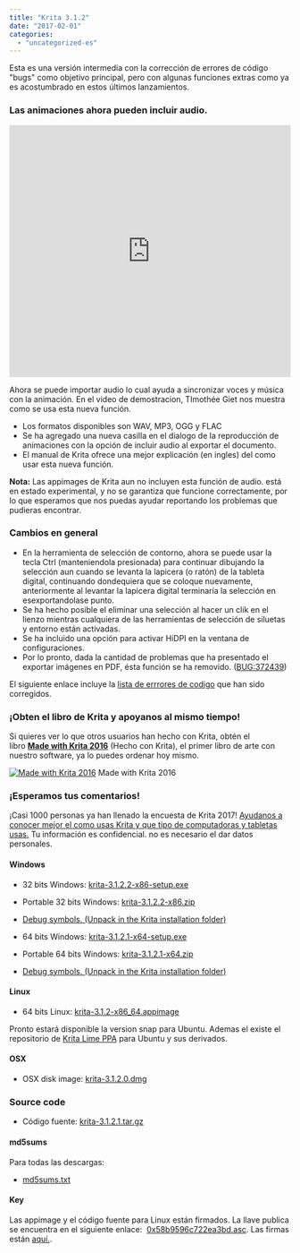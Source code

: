 ```yaml
---
title: "Krita 3.1.2"
date: "2017-02-01"
categories: 
  - "uncategorized-es"
---
```


Esta es una versión intermedia con la corrección de errores de código "bugs" como objetivo principal, pero con algunas funciones extras como ya es acostumbrado en estos últimos lanzamientos.

### Las animaciones ahora pueden incluir audio.

<iframe src="https://www.youtube.com/embed/s08oHOjxo84" width="100%" height="450" frameborder="0" allowfullscreen="allowfullscreen"></iframe>

Ahora se puede importar audio lo cual ayuda a sincronizar voces y música con la animación. En el video de demostracion, TImothée Giet nos muestra como se usa esta nueva función.

- Los formatos disponibles son WAV, MP3, OGG y FLAC
- Se ha agregado una nueva casilla en el dialogo de la reproducción de animaciones con la opción de incluir audio al exportar el documento.
- El manual de Krita ofrece una mejor explicación (en ingles) del como usar esta nueva función.

**Nota:** Las appimages de Krita aun no incluyen esta función de audio. está en estado experimental, y no se garantiza que funcione correctamente, por lo que esperamos que nos puedas ayudar reportando los problemas que pudieras encontrar.

### Cambios en general

- En la herramienta de selección de contorno, ahora se puede usar la tecla Ctrl (manteniendola presionada) para continuar dibujando la selección aun cuando se levanta la lapicera (o ratón) de la tableta digital, continuando dondequiera que se coloque nuevamente, anteriormente al levantar la lapicera digital terminaría la selección en esexportandolase punto.
- Se ha hecho posible el eliminar una selección al hacer un clik en el lienzo mientras cualquiera de las herramientas de selección de siluetas y entorno están activadas.
- Se ha incluido una opción para activar HiDPI en la ventana de configuraciones.
- Por lo pronto, dada la cantidad de problemas que ha presentado el exportar imágenes en PDF, ésta función se ha removido. ([BUG:372439](https://bugs.kde.org/show_bug.cgi?id=372439))

El siguiente enlace incluye la [lista de errrores de codigo](https://krita.org/es/krita-3-1-2/) que han sido corregidos.

### ¡Obten el libro de Krita y apoyanos al mismo tiempo!

Si quieres ver lo que otros usuarios han hecho con Krita, obtén el libro [**Made with Krita 2016**](https://krita.org/en/item/made-with-krita-2016-the-krita-artbook/) (Hecho con Krita), el primer libro de arte con nuestro software, ya lo puedes ordenar hoy mismo.

[![Made with Krita 2016](/images/posts/2017/cover_small-217x300.png)](/images/posts/2016/cover_small.png) Made with Krita 2016

### ¡Esperamos tus comentarios!

¡Casi 1000 personas ya han llenado la encuesta de Krita 2017! [Ayudanos a conocer mejor el como usas Krita y que tipo de computadoras y tabletas usas.](https://goo.gl/forms/cEeNopmGcMR4y3xD2) Tu información es confidencial. no es necesario el dar datos personales.

#### Windows

- 32 bits Windows: [krita-3.1.2.2-x86-setup.exe](http://download.kde.org/stable/krita/3.1.2/krita-3.1.2.2-x86-setup.exe)
- Portable 32 bits Windows: [krita-3.1.2.2-x86.zip](http://download.kde.org/stable/krita/3.1.2/krita-3.1.2.2-x86.zip)
- [Debug symbols. (Unpack in the Krita installation folder)](http://download.kde.org/stable/krita/3.1.2/krita-3.1.2.2-x86-dbg.zip)

- 64 bits Windows: [krita-3.1.2.1-x64-setup.exe](http://download.kde.org/stable/krita/3.1.2/krita-3.1.2.1-x64-setup.exe)
- Portable 64 bits Windows: [krita-3.1.2.1-x64.zip](http://download.kde.org/stable/krita/3.1.2/krita-3.1.2.1-x64.zip)
- [Debug symbols. (Unpack in the Krita installation folder)](http://download.kde.org/stable/krita/3.1.2/krita-3.1.2.1-x64-dbg.zip)

#### Linux

- 64 bits Linux: [krita-3.1.2-x86\_64.appimage](http://download.kde.org/stable/krita/3.1.2/krita-3.1.2-x86_64.appimage)

Pronto estará disponible la version snap para Ubuntu. Ademas el existe el repositorio de [Krita Lime PPA](https://launchpad.net/~kritalime/+archive/ubuntu/ppa) para Ubuntu y sus derivados.

#### OSX

- OSX disk image: [krita-3.1.2.0.dmg](http://download.kde.org/stable/krita/3.1.2/krita-3.1.2.0.dmg)

### Source code

- Código fuente: [krita-3.1.2.1.tar.gz](http://download.kde.org/stable/krita/3.1.2/krita-3.1.2.1.tar.gz)

#### md5sums

Para todas las descargas:

- [md5sums.txt](http://download.kde.org/stable/krita/3.1.2/md5sums.txt)

#### Key

Las appimage y el código fuente para Linux están firmados. La llave publica se encuentra en el siguiente enlace:  [0x58b9596c722ea3bd.asc](https://share.kde.org/index.php/s/fJ99V5mZvuyD0z8). Las firmas están [aquí.](http://download.kde.org/stable/krita/3.1.2).
